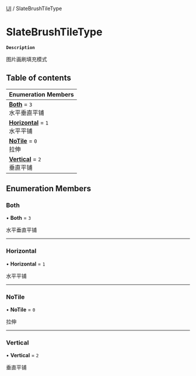 [UI](../modules/UI.UI.md) / SlateBrushTileType

# SlateBrushTileType <Badge type="tip" text="Enumeration" /> 

**`Description`**

图片画刷填充模式

## Table of contents

| Enumeration Members |
| :-----|
| **[Both](UI.SlateBrushTileType.md#both)** = ``3`` <br> 水平垂直平铺|
| **[Horizontal](UI.SlateBrushTileType.md#horizontal)** = ``1`` <br> 水平平铺|
| **[NoTile](UI.SlateBrushTileType.md#notile)** = ``0`` <br> 拉伸|
| **[Vertical](UI.SlateBrushTileType.md#vertical)** = ``2`` <br> 垂直平铺|

## Enumeration Members

### Both  

• **Both** = ``3``

水平垂直平铺

___

### Horizontal  

• **Horizontal** = ``1``

水平平铺

___

### NoTile  

• **NoTile** = ``0``

拉伸

___

### Vertical  

• **Vertical** = ``2``

垂直平铺
